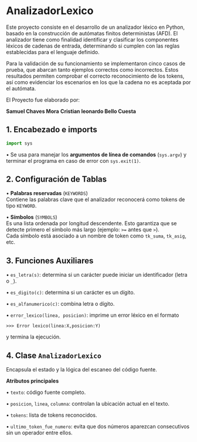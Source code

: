# AnalizadorLexico

Este proyecto consiste en el desarrollo de un analizador léxico en Python, basado en la construcción de autómatas finitos deterministas (AFD). El analizador tiene como finalidad identificar y clasificar los componentes léxicos de cadenas de entrada, determinando si cumplen con las reglas establecidas para el lenguaje definido.

Para la validación de su funcionamiento se implementaron cinco casos de prueba, que abarcan tanto ejemplos correctos como incorrectos. Estos resultados permiten comprobar el correcto reconocimiento de los tokens, así como evidenciar los escenarios en los que la cadena no es aceptada por el autómata.

El Proyecto fue elaborado por:

**Samuel Chaves Mora**
**Cristian leonardo Bello Cuesta**

## 1. Encabezado e imports

```python
import sys
```

• Se usa para manejar los **argumentos de línea de comandos** (`sys.argv`) y terminar el programa en caso de error con `sys.exit(1)`.

## 2. Configuración de Tablas

• **Palabras reservadas** (`KEYWORDS`)  
  Contiene las palabras clave que el analizador reconocerá como tokens de tipo `KEYWORD`.

• **Símbolos** (`SYMBOLS`)  
  Es una lista ordenada por longitud descendente. Esto garantiza que se detecte primero el símbolo más largo (ejemplo: `>=` antes que `>`).  
  Cada símbolo está asociado a un nombre de token como `tk_suma`, `tk_asig`, etc.

## 3. Funciones Auxiliares

• `es_letra(s)`: determina si un carácter puede iniciar un identificador (letra o `_`).

• `es_digito(c)`: determina si un carácter es un dígito.

• `es_alfanumerico(c)`: combina letra o dígito.

• `error_lexico(linea, posicion)`: imprime un error léxico en el formato

```
>>> Error lexico(linea:X,posicion:Y)
```

y termina la ejecución.

## 4. Clase `AnalizadorLexico`

Encapsula el estado y la lógica del escaneo del código fuente.

**Atributos principales**

• `texto`: código fuente completo.

• `posicion`, `linea`, `columna`: controlan la ubicación actual en el texto.

• `tokens`: lista de tokens reconocidos.

• `ultimo_token_fue_numero`: evita que dos números aparezcan consecutivos sin un operador entre ellos.
